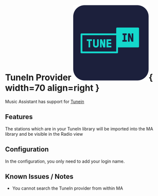 # TuneIn Provider ![Preview image](../assets/icons/tunein-icon.svg){ width=70 align=right }

Music Assistant has support for [Tunein](https://tunein.com/)

## Features

The stations which are in your TuneIn library will be imported into the MA library and be visible in the Radio view
 
## Configuration

In the configuration, you only need to add your login name.

## Known Issues / Notes

- You cannot search the TuneIn provider from within MA
